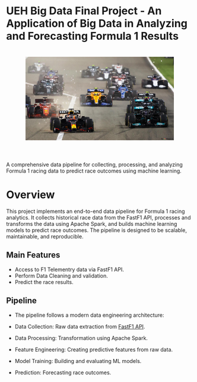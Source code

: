 # UEH Big Data Final Project - An Application of Big Data in Analyzing and Forecasting Formula 1 Results
<h1 align="center">
<img src="UEH_BigData_Final/picture/f1 rmmd.jpg" width="400">
</h1><br>

A comprehensive data pipeline for collecting, processing, and analyzing Formula 1 racing data to predict race outcomes using machine learning. 

# Overview
This project implements an end-to-end data pipeline for Formula 1 racing analytics. It collects historical race data from the FastF1 API, processes and transforms the data using Apache Spark, and builds machine learning models to predict race outcomes. The pipeline is designed to be scalable, maintainable, and reproducible.

## Main Features
- Access to F1 Telementry data via FastF1 API.
- Perform Data Cleaning and validation.
- Predict the race results.

## Pipeline
- The pipeline follows a modern data engineering architecture:

- Data Collection: Raw data extraction from [FastF1 API](https://docs.fastf1.dev/).

- Data Processing: Transformation using Apache Spark.

- Feature Engineering: Creating predictive features from raw data.

- Model Training: Building and evaluating ML models.

- Prediction: Forecasting race outcomes.
